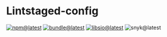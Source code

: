 # Lintstaged-config

[![npm@latest][img:npm@latest]][link:npm@latest]
[![bundle@latest][img:bundle@latest]][link:bundle@latest]
[![libsio@latest][img:libsio@latest]][link:libsio@latest]
![snyk@latest][img:snyk@latest]

<!-- LINKS SECTION -->

[img:npm@latest]: https://img.shields.io/npm/v/@kcws/lintstaged-config/latest?style=flat-square
[img:libsio@latest]: https://img.shields.io/librariesio/release/npm/@kcws/lintstaged-config?style=flat-square
[link:libsio@latest]: https://libraries.io/npm/@kcws%2Flintstaged-config
[link:npm@latest]: https://www.npmjs.com/package/@kcws/lintstaged-config/v/latest
[img:snyk@latest]: https://img.shields.io/snyk/vulnerabilities/npm/@kcws/lintstaged-config?style=flat-square
[img:bundle@latest]: https://img.shields.io/bundlephobia/min/@kcws/lintstaged-config/latest?style=flat-square
[link:bundle@latest]: https://bundlephobia.com/result?p=@kcws/lintstaged-config@latest
